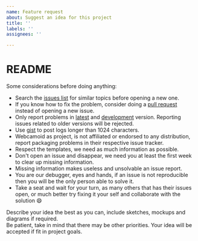 ```yaml
---
name: Feature request
about: Suggest an idea for this project
title: ''
labels: ''
assignees: ''

---
```


# README

Some considerations before doing anything:

* Search the [issues list](https://github.com/webcamoid/webcamoid/issues) for similar topics before opening a new one.
* If you know how to fix the problem, consider doing a [pull request](https://github.com/webcamoid/webcamoid/pulls) instead of opening a new issue.
* Only report problems in [latest](https://github.com/webcamoid/webcamoid/releases) and [development](https://github.com/webcamoid/webcamoid/) version. Reporting issues related to older versions will be rejected.
* Use [gist](https://gist.github.com/) to post logs longer than 1024 characters.
* Webcamoid as project, is not affiliated or endorsed to any distribution, report packaging problems in their respective issue tracker.
* Respect the templates, we need as much information as possible.
* Don't open an issue and disappear, we need you at least the first week to clear up missing information.
* Missing information makes useless and unsolvable an issue report.
* You are our debugger, eyes and hands, if an issue is not reproducible then you will be the only person able to solve it.
* Take a seat and wait for your turn, as many others that has their issues open, or much better try fixing it your self and collaborate with the solution :smile:

Describe your idea the best as you can, include sketches, mockups and diagrams if required.  
Be patient, take in mind that there may be other priorities. Your idea will be accepted if fit in project goals.
